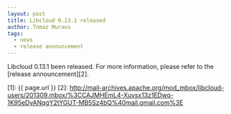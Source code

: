 ```yaml
---
layout: post
title: Libcloud 0.13.1 released
author: Tomaz Muraus
tags:
  - news
  - release announcement
---
```


Libcloud 0.13.1 been released. For more information, please refer to
the [release announcement][2].

[1]: {{ page.url }}
[2]: http://mail-archives.apache.org/mod_mbox/libcloud-users/201309.mbox/%3CCAJMHEmL4-Xuysx13z1EDwq-1K95eDyANqgY2tYGUT-MB5Sz4bQ%40mail.gmail.com%3E

